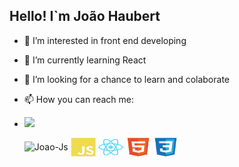 ## Hello! I`m João Haubert

- 👀 I’m interested in front end developing
- 🌱 I’m currently learning React
- 💞️ I’m looking for a chance to learn and colaborate
- 📫 How you can reach me: 
- <a href="https://www.linkedin.com/in/jo%C3%A3o-haubert-467058192/" target="_blank"><img src="https://img.shields.io/badge/-LinkedIn-%230077B5?style=for-the-badge&logo=linkedin&logoColor=white" target="_blank"></a>

  <img align="center" alt="Joao-Js" height="30" width="40" src="https://raw.githubusercontent.com/devicons/devicon/master/icons/javascript/typescript-plain.svg">
  <img align="center" alt="Joao-Js" height="30" width="40" src="https://raw.githubusercontent.com/devicons/devicon/master/icons/javascript/javascript-plain.svg">
  <img align="center" alt="Joao-React" height="30" width="40" src="https://raw.githubusercontent.com/devicons/devicon/master/icons/react/react-original.svg">
  <img align="center" alt="Joao-HTML" height="30" width="40" src="https://raw.githubusercontent.com/devicons/devicon/master/icons/html5/html5-original.svg">
  <img align="center" alt="Joao-CSS" height="30" width="40" src="https://raw.githubusercontent.com/devicons/devicon/master/icons/css3/css3-original.svg">
